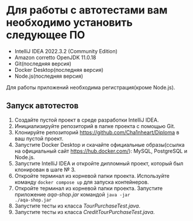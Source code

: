 # Для работы с автотестами вам необходимо установить следующее ПО
- IntelliJ IDEA 2022.3.2 (Community Edition)
- Amazon corretto OpenJDK 11.0.18
- Git(последняя версия)
- Docker Desktop(последняя версия)
- Node.js(последняя версия)

Для работы приложений необходима регистрация(кроме Node.js).

## Запуск автотестов
1. Создайте пустой проект в среде разработки IntelliJ IDEA.
2. Инициализируйте репозиторий в папке проекта с помощью Git.
3. Клонируйте репозиторий https://github.com/Cha1nheart/Diploma в ваш пустой проект.
4. Запустите Docker Desktop и скачайте официальные образы(ссылка на официальный сайт https://hub.docker.com/): MySQL, PostgreSQL и Node.js.
5. Запустите IntelliJ IDEA и откройте дипломный проект, который был клонирован в шаге № 3.
6. Откройте терминал из корневой папки проекта. Используйте команду <code>docker compose up</code> для запуска контейнеров.
7. Откройте терминал из корневой папки проекта. Запустите приложение *aqa-shop.jar* командой <code>java -jar ./aqa-shop.jar</code>
8. Запустите тесты из класса *TourPurchaseTest.java*.
9. Запустите тесты из класса *CreditTourPurchaseTest.java*.
